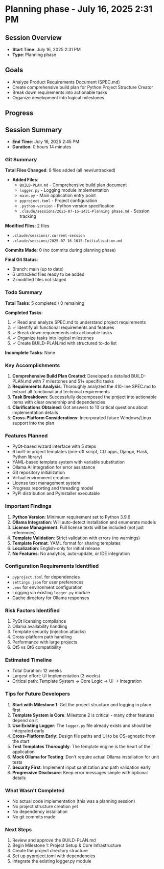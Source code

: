 # Planning phase - July 16, 2025 2:31 PM

## Session Overview
- **Start Time**: July 16, 2025 2:31 PM
- **Type**: Planning phase

## Goals
- Analyze Product Requirements Document (SPEC.md)
- Create comprehensive build plan for Python Project Structure Creator
- Break down requirements into actionable tasks
- Organize development into logical milestones

## Progress
<!-- Session progress and updates will be tracked here -->

## Session Summary
- **End Time**: July 16, 2025 2:45 PM
- **Duration**: 0 hours 14 minutes

### Git Summary
**Total Files Changed**: 6 files added (all new/untracked)
- **Added Files**:
  - `BUILD-PLAN.md` - Comprehensive build plan document
  - `logger.py` - Logging module implementation
  - `main.py` - Main application entry point
  - `pyproject.toml` - Project configuration
  - `.python-version` - Python version specification
  - `.claude/sessions/2025-07-16-1431-Planning phase.md` - Session tracking

**Modified Files**: 2 files
- `.claude/sessions/.current-session`
- `.claude/sessions/2025-07-16-1615-Initialisation.md`

**Commits Made**: 0 (no commits during planning phase)

**Final Git Status**: 
- Branch: main (up to date)
- 6 untracked files ready to be added
- 2 modified files not staged

### Todo Summary
**Total Tasks**: 5 completed / 0 remaining

**Completed Tasks**:
1. ✓ Read and analyze SPEC.md to understand project requirements
2. ✓ Identify all functional requirements and features
3. ✓ Break down requirements into actionable tasks
4. ✓ Organize tasks into logical milestones
5. ✓ Create BUILD-PLAN.md with structured to-do list

**Incomplete Tasks**: None

### Key Accomplishments
1. **Comprehensive Build Plan Created**: Developed a detailed BUILD-PLAN.md with 7 milestones and 51+ specific tasks
2. **Requirements Analysis**: Thoroughly analyzed the 410-line SPEC.md to extract all functional and technical requirements
3. **Task Breakdown**: Successfully decomposed the project into actionable items with clear ownership and dependencies
4. **Clarifications Obtained**: Got answers to 10 critical questions about implementation details
5. **Cross-Platform Considerations**: Incorporated future Windows/Linux support into the plan

### Features Planned
- PyQt-based wizard interface with 5 steps
- 6 built-in project templates (one-off script, CLI apps, Django, Flask, Python library)
- YAML-based template system with variable substitution
- Ollama AI integration for error assistance
- Git repository initialization
- Virtual environment creation
- License text management system
- Progress reporting and threading model
- PyPI distribution and PyInstaller executable

### Important Findings
1. **Python Version**: Minimum requirement set to Python 3.9.6
2. **Ollama Integration**: Will auto-detect installation and enumerate models
3. **License Management**: Full license texts will be included (not just references)
4. **Template Validation**: Strict validation with errors (no warnings)
5. **Template Format**: YAML format for sharing templates
6. **Localization**: English-only for initial release
7. **No Features**: No analytics, auto-update, or IDE integration

### Configuration Requirements Identified
- `pyproject.toml` for dependencies
- `settings.json` for user preferences
- `.env` for environment configuration
- Logging via existing `logger.py` module
- Cache directory for Ollama responses

### Risk Factors Identified
1. PyQt licensing compliance
2. Ollama availability handling
3. Template security (injection attacks)
4. Cross-platform path handling
5. Performance with large projects
6. Qt5 vs Qt6 compatibility

### Estimated Timeline
- Total Duration: 12 weeks
- Largest effort: UI Implementation (3 weeks)
- Critical path: Template System → Core Logic → UI → Integration

### Tips for Future Developers
1. **Start with Milestone 1**: Get the project structure and logging in place first
2. **Template System is Core**: Milestone 2 is critical - many other features depend on it
3. **Use Existing Logger**: The `logger.py` file already exists and should be integrated early
4. **Cross-Platform Early**: Design file paths and UI to be OS-agnostic from the start
5. **Test Templates Thoroughly**: The template engine is the heart of the application
6. **Mock Ollama for Testing**: Don't require actual Ollama installation for unit tests
7. **Security First**: Implement input sanitization and path validation early
8. **Progressive Disclosure**: Keep error messages simple with optional details

### What Wasn't Completed
- No actual code implementation (this was a planning session)
- No project structure creation yet
- No dependency installation
- No git commits made

### Next Steps
1. Review and approve the BUILD-PLAN.md
2. Begin Milestone 1: Project Setup & Core Infrastructure
3. Create the project directory structure
4. Set up pyproject.toml with dependencies
5. Integrate the existing logger.py module
